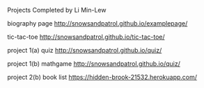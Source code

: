 
Projects Completed by Li Min-Lew

biography page
http://snowsandpatrol.github.io/examplepage/

tic-tac-toe
http://snowsandpatrol.github.io/tic-tac-toe/

project 1(a) quiz
http://snowsandpatrol.github.io/quiz/

project 1(b) mathgame
http://snowsandpatrol.github.io/quiz/

project 2(b) book list
https://hidden-brook-21532.herokuapp.com/
